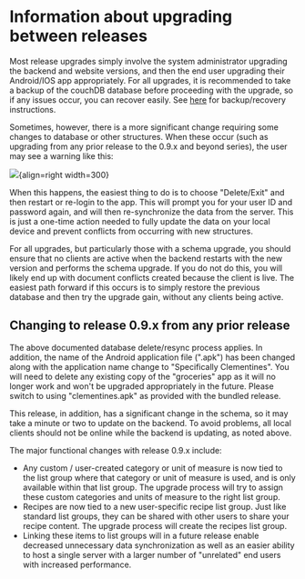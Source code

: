 # Information about upgrading between releases

Most release upgrades simply involve the system administrator upgrading the backend and website versions, and then the end user upgrading their Android/IOS app appropriately.  For all upgrades, it is recommended to take a backup of the couchDB database before proceeding with the upgrade, so if any issues occur, you can recover easily. See [here](https://docs.couchdb.org/en/stable/maintenance/backups.html) for backup/recovery instructions.

Sometimes, however, there is a more significant change requiring some changes to database or other structures. When these occur (such as upgrading from any prior release to the 0.9.x and beyond series), the user may see a warning like this:

![](https://raw.githubusercontent.com/davideshay/groceries/master/mkdocs/docs/assets/warningschema.png){align=right width=300}


When this happens, the easiest thing to do is to choose "Delete/Exit" and then restart or re-login to the app. This will prompt you for your user ID and password again, and will then re-synchronize the data from the server. This is just a one-time action needed to fully update the data on your local device and prevent conflicts from occurring with new structures.

For all upgrades, but particularly those with a schema upgrade, you should ensure that no clients are active when the backend restarts with the new version and performs the schema upgrade.  If you do not do this, you will likely end up with document conflicts created because the client is live. The easiest path forward if this occurs is to simply restore the previous database and then try the upgrade gain, without any clients being active.

## Changing to release 0.9.x from any prior release

The above documented database delete/resync process applies. In addition, the name of the Android application file (".apk") has been changed along with the application name change to "Specifically Clementines". You will need to delete any existing copy of the "groceries" app as it will no longer work and won't be upgraded appropriately in the future. Please switch to using "clementines.apk" as provided with the bundled release.

This release, in addition, has a significant change in the schema, so it may take a minute or two to update on the backend.  To avoid problems, all local clients should not be online while the backend is updating, as noted above.

The major functional changes with release 0.9.x include:
- Any custom / user-created category or unit of measure is now tied to the list group where that category or unit of measure is used, and is only available within that list group.  The upgrade process will try to assign these custom categories and units of measure to the right list group.
- Recipes are now tied to a new user-specific recipe list group. Just like standard list groups, they can be shared with other users to share your recipe content. The upgrade process will create the recipes list group.
- Linking these items to list groups will in a future release enable decreased unnecessary data synchronization as well as an easier ability to host a single server with a larger number of "unrelated" end users with increased performance.
